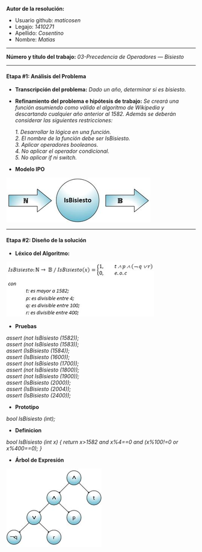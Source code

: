 **Autor de la resolución:**
  * Usuario github: *maticosen*
  * Legajo: *1410271*
  * Apellido: *Cosentino*
  * Nombre: *Matias*
  
---  

**Número y título del trabajo:** *03-Precedencia de Operadores — Bisiesto*

---

#### Etapa #1: Análisis del Problema

* **Transcripción del problema:** *Dado un año, determinar si es bisiesto.*

* **Refinamiento del problema e hipótesis de trabajo:** *Se creará una función asumiendo como válido el algoritmo de Wikipedia y descartando cualquier año anterior al 1582. Además se deberán considerar las siguientes restricciones:*

  *1. Desarrollar la lógica en una función.*  
  *2. El nombre de la función debe ser IsBisiesto.*   
  *3. Aplicar operadores booleanos.*  
  *4. No aplicar el operador condicional.*  
  *5. No aplicar if ni switch.*  
  
* **Modelo IPO**

![](https://github.com/maticosen/AED/blob/master/Otros/03_IPO.jpg)

---

#### Etapa #2: Diseño de la solución

* **Léxico del Algoritmo:**

![](https://github.com/maticosen/AED/blob/master/Otros/03_Lex.jpg)

* **Pruebas**

*assert (not IsBisiesto (1582));*  
*assert (not IsBisiesto (1583));*  
*assert (IsBisiesto (1584));*  
*assert (IsBisiesto (1600));*  
*assert (not IsBisiesto (1700));*  
*assert (not IsBisiesto (1800));*  
*assert (not IsBisiesto (1900));*  
*assert (IsBisiesto (2000));*  
*assert (IsBisiesto (2004));*  
*assert (IsBisiesto (2400));*  

* **Prototipo**

*bool IsBisiesto (int);*

* **Definicion**

*bool IsBisiesto (int x) { return x>1582 and x%4==0 and (x%100!=0 or x%400==0); }*

* **Árbol de Expresión**

![](https://github.com/maticosen/AED/blob/master/Otros/03_Arbol.jpg)
